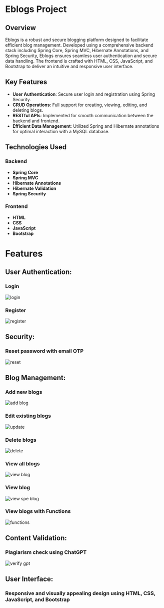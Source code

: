 # Eblogs Project

## Overview

Eblogs is a robust and secure blogging platform designed to facilitate efficient blog management. Developed using a comprehensive backend stack including Spring Core, Spring MVC, Hibernate Annotations, and Spring Security, Eblogs ensures seamless user authentication and secure data handling. The frontend is crafted with HTML, CSS, JavaScript, and Bootstrap to deliver an intuitive and responsive user interface.

## Key Features

- **User Authentication**: Secure user login and registration using Spring Security.
- **CRUD Operations**: Full support for creating, viewing, editing, and deleting blogs.
- **RESTful APIs**: Implemented for smooth communication between the backend and frontend.
- **Efficient Data Management**: Utilized Spring and Hibernate annotations for optimal interaction with a MySQL database.

## Technologies Used

### Backend
- **Spring Core**
- **Spring MVC**
- **Hibernate Annotations**
- **Hibernate Validation**
- **Spring Security**

### Frontend
- **HTML**
- **CSS**
- **JavaScript**
- **Bootstrap**


# Features

## User Authentication:
### Login 
    
![login](https://github.com/user-attachments/assets/76185107-3a07-4ca3-951a-37c0358b4ddc)
 
### Register
    
![register](https://github.com/user-attachments/assets/d21eb73d-78c1-4fdd-8c8f-e4e0a7353c06)


 
## Security:
### Reset password with email OTP
 
![reset](https://github.com/user-attachments/assets/577250b6-11d6-4c2f-98df-a228211aeb8d)

## Blog Management:
### Add new blogs 

  
![add blog](https://github.com/user-attachments/assets/6a39c8bf-a8d7-4d57-950b-440b83bd565e)
 


### Edit existing blogs


![update](https://github.com/user-attachments/assets/b200fbbb-ab47-4d41-887c-a2aef9edf7d1)
 

### Delete blogs


![delete](https://github.com/user-attachments/assets/17c93ff1-5219-4a96-88e7-0a3625bccd9e)
 

### View all blogs
    
    
![view blog](https://github.com/user-attachments/assets/9c4cc33b-9adb-444b-812c-d315ea501a14)

### View blog
   
 ![view spe blog](https://github.com/user-attachments/assets/f684f364-865f-42e0-a728-a0a5b8378118)

### View blogs with Functions 
   
 ![functions](https://github.com/user-attachments/assets/f5cdd23e-b1b8-4b9f-8615-4913b19ee367)



## Content Validation:
### Plagiarism check using ChatGPT
 
  
![verify gpt](https://github.com/user-attachments/assets/4f1c53b3-b234-448a-a3db-1ae82a3eb02e)


## User Interface:
### Responsive and visually appealing design using HTML, CSS, JavaScript, and Bootstrap
